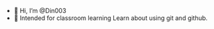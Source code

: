 - 👋 Hi, I’m @Din003
- 👀 Intended for classroom learning Learn about using git and github.
<!---
Din003/Din003 is a ✨ special ✨ repository because its `README.md` (this file) appears on your GitHub profile.
You can click the Preview link to take a look at your changes.
--->
